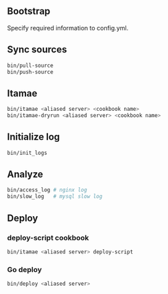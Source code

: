 ## Bootstrap

Specify required information to config.yml.

## Sync sources

```bash
bin/pull-source
bin/push-source
```

## Itamae

```bash
bin/itamae <aliased server> <cookbook name>
bin/itamae-dryrun <aliased server> <cookbook name>
```

## Initialize log

```bash
bin/init_logs
```

## Analyze

```bash
bin/access_log # nginx log
bin/slow_log   # mysql slow log
```

## Deploy

### deploy-script cookbook

```bash
bin/itamae <aliased server> deploy-script
```

### Go deploy

```bash
bin/deploy <aliased server>
```
